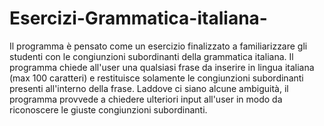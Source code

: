 # Esercizi-Grammatica-italiana-
Il programma è pensato come un esercizio finalizzato a familiarizzare gli studenti con le congiunzioni subordinanti della grammatica italiana. 
Il programma chiede all'user una qualsiasi frase da inserire in lingua italiana (max 100 caratteri) e restituisce solamente le congiunzioni subordinanti presenti all'interno della frase. Laddove ci siano alcune ambiguità, il programma provvede a chiedere ulteriori input all'user in modo da riconoscere le giuste congiunzioni subordinanti.
